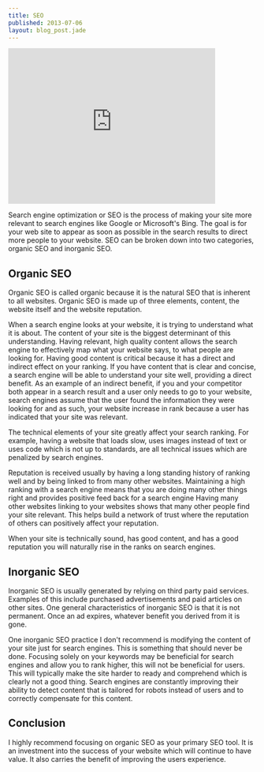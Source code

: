 ```yaml
---
title: SEO
published: 2013-07-06
layout: blog_post.jade
---
```


<iframe width="420" height="315" src="http://www.youtube.com/embed/vzvXlmtt2-Q?wmode=opaque" frameborder="0" allowfullscreen=""></iframe>

Search engine optimization or SEO is the process of making your site more relevant to search engines like Google or Microsoft's Bing. The goal is for your web site to appear as soon as possible in the search results to direct more people to your website. SEO can be broken down into two categories, organic SEO and inorganic SEO.

## Organic SEO

Organic SEO is called organic because it is the natural SEO that is inherent to all websites. Organic SEO is made up of three elements, content, the website itself and the website reputation.

When a search engine looks at your website, it is trying to understand what it is about. The content of your site is the biggest determinant of this understanding. Having relevant, high quality content allows the search engine to effectively map what your website says, to what people are looking for. Having good content is critical because it has a direct and indirect effect on your ranking. If you have content that is clear and concise, a search engine will be able to understand your site well, providing a direct benefit. As an example of an indirect benefit, if you and your competitor both appear in a search result and a user only needs to go to your website, search engines assume that the user found the information they were looking for and as such, your website increase in rank because a user has indicated that your site was relevant.

The technical elements of your site greatly affect your search ranking. For example, having a website that loads slow, uses images instead of text or uses code which is not up to standards, are all technical issues which are penalized by search engines.

Reputation is received usually by having a long standing history of ranking well and by being linked to from many other websites. Maintaining a high ranking with a search engine means that you are doing many other things right and provides positive feed back for a search engine Having many other websites linking to your websites shows that many other people find your site relevant. This helps build a network of trust where the reputation of others can positively affect your reputation.

When your site is technically sound, has good content, and has a good reputation you will naturally rise in the ranks on search engines.

## Inorganic SEO

Inorganic SEO is usually generated by relying on third party paid services. Examples of this include purchased advertisements and paid articles on other sites. One general characteristics of inorganic SEO is that it is not permanent. Once an ad expires, whatever benefit you derived from it is gone.

One inorganic SEO practice I don't recommend is modifying the content of your site just for search engines. This is something that should never be done. Focusing solely on your keywords may be beneficial for search engines and allow you to rank higher, this will not be beneficial for users. This will typically make the site harder to ready and comprehend which is clearly not a good thing. Search engines are constantly improving their ability to detect content that is tailored for robots instead of users and to correctly compensate for this content.

## Conclusion

I highly recommend focusing on organic SEO as your primary SEO tool. It is an investment into the success of your website which will continue to have value. It also carries the benefit of improving the users experience.
